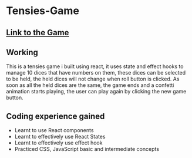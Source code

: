 # Tensies-Game

## [Link to the Game ](https://dominator-king.github.io/Tensies_Game/)
 
## Working

This is a tensies game i built using react, it uses state and effect hooks to manage 10 dices that have numbers on them, these dices can be selected to be held, the held dices will not change when roll button is clicked. As soon as all the held dices are the same, the game ends and a confetti animation starts playing, the user can play again by clicking the new game button.

## Coding experience gained

- Learnt to use React components
- Learnt to effectively use React States
- Learnt to effectively use effect hook
- Practiced CSS, JavaScript basic and intermediate concepts 


 

